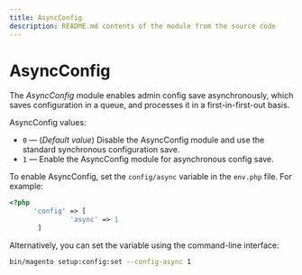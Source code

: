 ```yaml
---
title: AsyncConfig
description: README.md contents of the module from the source code
---
```


# AsyncConfig

The _AsyncConfig_ module enables admin config save asynchronously, which saves configuration in a queue, and processes it in a first-in-first-out basis.

AsyncConfig values:

-  `0` — (_Default value_) Disable the AsyncConfig module and use the standard synchronous configuration save.  
-  `1` — Enable the AsyncConfig module for asynchronous config save.

To enable AsyncConfig, set the `config/async` variable in the `env.php` file. For example:

```php
<?php
      'config' => [
               'async' => 1
       ]
```

Alternatively, you can set the variable using the command-line interface:

```bash
bin/magento setup:config:set --config-async 1
```
